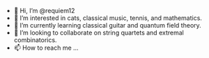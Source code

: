 - 👋 Hi, I’m @requiem12
- 👀 I’m interested in cats, classical music, tennis, and mathematics.
- 🌱 I’m currently learning classical guitar and quantum field theory.
- 💞️ I’m looking to collaborate on string quartets and extremal combinatorics.
- 📫 How to reach me ...

<!---
requiem12/requiem12 is a ✨ special ✨ repository because its `README.md` (this file) appears on your GitHub profile.
You can click the Preview link to take a look at your changes.
--->
